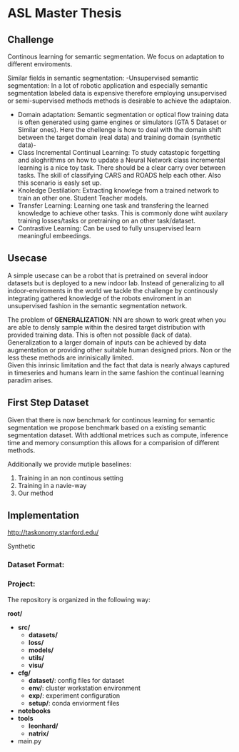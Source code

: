 # ASL Master Thesis 

## Challenge
Continous learning for semantic segmentation. 
We focus on adaptation to different enviroments.


Similar fields in semantic segmentation: 
-Unsupervised semantic segmentation: 
In a lot of robotic application and especially semantic segmentation labeled data is expensive therefore employing unsupervised or semi-supervised methods methods is desirable to achieve the adaptaion.
- Domain adaptation: 
Semantic segmentation or optical flow training data is often generated using game engines or simulators (GTA 5 Dataset or Similar ones).
Here the chellenge is how to deal with the domain shift between the target domain (real data) and training domain (synthetic data)- 
- Class Incremental Continual Learning: 
To study catastopic forgetting and aloghrithms on how to update a Neural Network class incremental learning is a nice toy task. 
There should be a clear carry over between tasks. The skill of classifying CARS and ROADS help each other. Also this scenario is easly set up. 
- Knoledge Destilation: 
Extracting knowlege from a trained network to train an other one. Student Teacher models. 
- Transfer Learning: 
Learning one task and transfering the learned knowledge to achieve other tasks. This is commonly done wiht auxilary training losses/tasks or pretraining on an other task/dataset. 
- Contrastive Learning: 
Can be used to fully unsupervised learn meaningful embeedings.

## Usecase
A simple usecase can be a robot that is pretrained on several indoor datasets but is deployed to a new indoor lab.
Instead of generalizing to all indoor-enviroments in the world we tackle the challenge by continously integrating gathered knowledge of the robots enviroment in an unsupervised fashion in the semantic segmentation network.

The problem of **GENERALIZATION**: NN are shown to work great when you are able to densly sample within the desired target distribution with provided training data. 
This is often not possible (lack of data). Generalization to a larger domain of inputs can be achieved by data augmentation or providing other suitable human designed priors. Non or the less these methods are inrinisically limited.  
Given this inrinsic limitation and the fact that data is nearly always captured in timeseries and humans learn in the same fashion the continual learning paradim arises.

## First Step Dataset
Given that there is now benchmark for continous learning for semantic segmentation we propose benchmark based on a existing semantic segmentation dataset. 
With addtional metrices such as compute, inference time and memory consumption this allows for a comparision of different methods. 

Additionally we provide mutiple baselines:
1. Training in an non continous setting
2. Training in a navie-way 
3. Our method

## Implementation
http://taskonomy.stanford.edu/

Synthetic 
### Dataset Format:

### Project:
The repository is organized in the following way:


**root/**
- **src/**
	- **datasets/**
	- **loss/**
	- **models/**
	- **utils/**
	- **visu/**
- **cfg/**
	- **dataset/**: config files for dataset
	- **env/**: cluster workstation environment
	- **exp/**: experiment configuration
	- **setup/**: conda enviorment files
- **notebooks**
- **tools**
	- **leonhard/**
	- **natrix/**
- main.py



